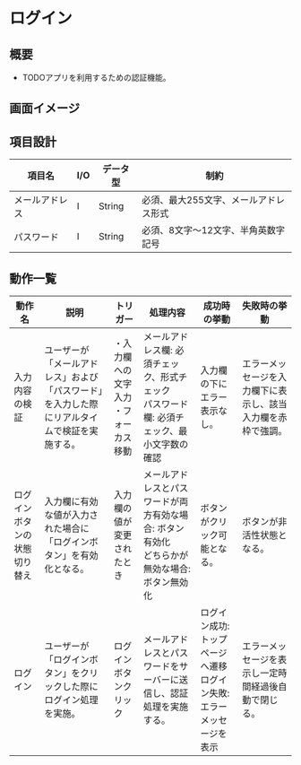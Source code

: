 # ログイン

## 概要

- TODOアプリを利用するための認証機能。

## 画面イメージ

## 項目設計
| 項目名 | I/O |データ型 | 制約 |
|---|---|---|---|
| メールアドレス | I | String | 必須、最大255文字、メールアドレス形式 |
| パスワード | I | String | 必須、8文字〜12文字、半角英数字記号 |

## 動作一覧

| 動作名 | 説明| トリガー | 処理内容 | 成功時の挙動 | 失敗時の挙動 |
|---|---|---|---|---|---|
|入力内容の検証 | ユーザーが「メールアドレス」および「パスワード」を入力した際にリアルタイムで検証を実施する。| ・入力欄への文字入力<br>・フォーカス移動 | メールアドレス欄: 必須チェック、形式チェック<br>パスワード欄: 必須チェック、最小文字数の確認 | 入力欄の下にエラー表示なし。| エラーメッセージを入力欄下に表示し、該当入力欄を赤枠で強調。 |
| ログインボタンの状態切り替え | 入力欄に有効な値が入力された場合に「ログインボタン」を有効化となる。| 入力欄の値が変更されたとき| メールアドレスとパスワードが両方有効な場合: ボタン有効化<br>どちらかが無効な場合: ボタン無効化| ボタンがクリック可能となる。| ボタンが非活性状態となる。|
| ログイン | ユーザーが「ログインボタン」をクリックした際にログイン処理を実施。| ログインボタンクリック | メールアドレスとパスワードをサーバーに送信し、認証処理を実施する。| ログイン成功: トップページへ遷移<br>ログイン失敗: エラーメッセージを表示| エラーメッセージを表示し一定時間経過後自動で閉じる。|

